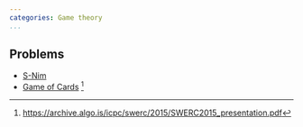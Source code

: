 ```yaml
---
categories: Game theory
...
```


## Problems
- [S-Nim](https://open.kattis.com/problems/snim)
- [Game of Cards](https://archive.algo.is/icpc/swerc/2015/problemset.pdf) [^1]


[^1]: <https://archive.algo.is/icpc/swerc/2015/SWERC2015_presentation.pdf>
